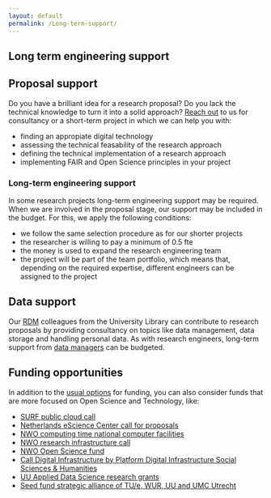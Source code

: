 ```yaml
---
layout: default
permalink: /Long-term-support/
---
```


## Long term engineering support

## Proposal support

Do you have a brilliant idea for a research proposal? Do you lack the technical knowledge to turn it into a solid approach?
[Reach out](#get-in-touch) to us for consultancy or a
short-term project in which we can help you with:
* finding an appropiate digital technology
* assessing the technical feasability of the research approach
* defining the technical implementation of a research approach
* implementing FAIR and Open Science principles in your project


### Long-term engineering support

In some research projects long-term engineering support may be required. When we are involved in the proposal stage, our support may be included in the budget. 
For this, we apply the following conditions:
* we follow the same selection procedure as for our shorter projects
* the researcher is willing to pay a minimum of 0.5 fte 
* the money is used to expand the research engineering team 
* the project will be part of the team portfolio, which means that, depending on the required expertise, different engineers can be assigned to the project


## Data support

Our [RDM](https://www.uu.nl/en/research/research-data-management) colleagues from the University Library can contribute to 
research proposals by providing consultancy on topics like data management, data storage and handling personal data. 
As with research engineers, long-term support from [data managers](https://www.uu.nl/en/research/research-data-management/tools-services/experienced-data-managers) can be budgeted.


## Funding opportunities
In addition to the [usual options](https://intranet.uu.nl/kennisbank/1-research-funding-orientation-phase) for funding, 
you can also consider funds that are more focused on Open Science and Technology,
like:
- [SURF public cloud call](https://www.surf.nl/en/call-public-cloud-for-research)
- [Netherlands eScience Center call for proposals](https://www.esciencecenter.nl/calls-for-proposals/)
- [NWO computing time national computer facilities](https://www.nwo.nl/en/calls/computing-time-national-computer-facilities-2021)
- [NWO research infrastructure call](https://www.nwo.nl/en/calls/research-infrastructure-ri-national-consortia-formerly-nwo-investment-grant-large)
- [NWO Open Science fund](https://www.nwo.nl/calls/open-science-fund-2020/2021)
- [Call Digital Infrastructure by Platform Digital Infrastructure Social Sciences & Humanities](https://pdi-ssh.nl/en/front-page/)
- [UU Applied Data Science research grants](https://www.uu.nl/en/research/applied-data-science/research/research-grants)
- [Seed fund strategic alliance of TU/e, WUR, UU and UMC Utrecht](https://ewuu.nl/en/collaboration/seed-fund/) 